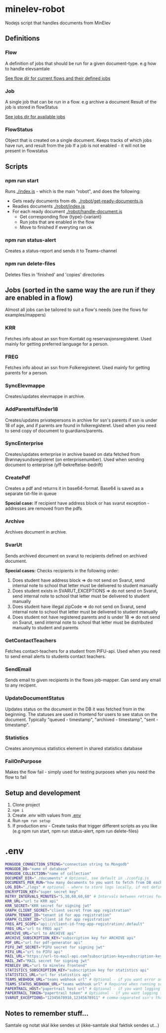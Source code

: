 # minelev-robot
Nodejs script that handles documents from MinElev

## Definitions
### Flow
A definition of jobs that should be run for a given document-type. e.g how to handle elevsamtale

[See flow dir for current flows and their defined jobs](./flows)

### Job
A single job that can be run in a flow. e.g archive a document
Result of the job is stored in flowStatus

[See jobs dir for available jobs](./jobs)

### FlowStatus
Object that is created on a single document. Keeps tracks of which jobs have run, and result from the job
If a job is not enabled - it will not be present in flowstatus


## Scripts
### npm run start
Runs [./index.js](./index.js) - which is the main "robot", and does the following:
- Gets ready documents from db. [./robot/get-ready-documents.js](./robot/get-ready-documents.js)
- Readies documents [./robot/index.js](./robot/index.js)
- For each ready document [./robot/handle-document.js](./robot/handle-document.js)
  - Get corresponding flow {type}-{variant}
  - Run jobs that are enabled in the flow
  - Move to finished if everyting ran ok

### npm run status-alert
Creates a status-report and sends it to Teams-channel

### npm run delete-files
Deletes files in 'finished' and 'copies' directories

## Jobs (sorted in the same way the are run if they are enabled in a flow)
Almost all jobs can be tailored to suit a flow's needs (see the flows for examples/mappers) 
### KRR
Fetches info about an ssn from Kontakt og reservasjonsregisteret. Used mainly for getting preferred language for a person.
### FREG
Fetches info about an ssn from Folkeregisteret. Used mainly for getting parents for a person.
### SyncElevmappe
Creates/updates elevmappe in archive.
### AddParentsIfUnder18
Creates/updates privatepersons in archive for ssn's parents if ssn is under 18 of age, and if parents are found in folkeregisteret. Used when you need to send copy of document to guardians/parents.
### SyncEnterprise
Creates/updates enterprise in archive based on data fetched from Brønnøysundsregisteret (on enterprisenumber). Used when sending document to enterprise (yff-bekreftelse-bedrift)
### CreatePdf
Creates a pdf and returns it in base64-format. Base64 is saved as a separate txt-file in queue

**Special case:** If recipient have address block or has svarut exception - addresses are removed from the pdfs
### Archive
Archives document in archive.
### SvarUt
Sends archived document on svarut to recipients defined on archived document.

**Special cases:** Checks recipients in the following order:
1. Does student have address block => do not send on Svarut, send internal note to school that letter must be delivered to student manually
1. Does student exists in SVARUT_EXCEPTIONS => do not send on Svarut, send internal note to school that letter must be delivered to student manually
1. Does student have illegal zipCode => do not send on Svarut, send internal note to school that letter must be delivered to student manually
1. Does student not have registered parents and is under 18 => do not send on Svarut, send internal note to school that letter must be distributed manually to student and parents

### GetContactTeachers
Fetches contact-teachers for a student from PIFU-api. Used when you need to send email alerts to students contact teachers.

### SendEmail
Sends email to given recipients in the flows job-mapper. Can send any email to any recipent.

### UpdateDocumentStatus
Updates status on the document in the DB it was fetched from in the beginning. The statuses are used in frontend for users to see status on the document. Typically "queued - timestamp", "archived - timestamp", "sent - timestamp".

### Statistics
Creates anonymous statistics element in shared statistics database

### FailOnPurpose
Makes the flow fail - simply used for testing purposes when you need the flow to fail

## Setup and development
1. Clone project
1. `npm i`
1. Create .env with values from [.env](#env)
1. Run `npm run setup`
1. If production env - Create tasks that trigger different scripts as you like (e.g npm run start, npm run status-alert, npm run delete-files)

# .env
```bash
MONGODB_CONNECTION_STRING="connection string to Mongodb"
MONGODB_DB="name of database"
MONGODB_COLLECTION="name of collection"
DOCUMENT_DIR="./documents" # Optional, see default in ./config.js
DOCUMENTS_PER_RUN="how many documents to you want to fetch from DB each run"
LOG_DIR="./logs" # optional - where to store logs locally, if not defined, logs are not stored locally
ENCRYPTION_KEY="super secret key"
RETRY_INTERVALS_MINUTES="5,30,60,60,60" # Intervals between retries for a document in minutes
KRR_URL="url to KRR api"
KRR_SECRET="KRR secret for signing jwt"
GRAPH_CLIENT_SECRET="client secret from app registration"
GRAPH_TENANT_ID="tenant id for app registration"
GRAPH_CLIENT_ID="client id for app registration"
FREG_API_SCOPE="api://client-id-freg-app-registration/.default"
FREG_URL="url to FREG api"
ARCHIVE_URL="url to ARCHIVE api"
ARCHIVE_SUBSCRIPTION_KEY="subscription key for ARCHIVE api"
PDF_URL="url for pdf-generator api"
PIFU_JWT_SECRET="PIFU secret for signing jwt"
PIFU_URL="url to PIFU api"
MAIL_URL="https://url-to-mail-api.com?subscription-key=subscription-key-for-mail-api"
MAIL_JWT="MAIL secret for signing jwt"
MINELEV_URL="url to minelev frontend"
STATISTICS_SUBSCRIPTION_KEY="subscription key for statistics api"
STATISTICS_URL="url for statistics api"
TEAMS_WEBHOOK_URL="teams webhook url" # Optional - if you want error and warn to teams channel
TEAMS_STATUS_WEBHOOK_URL="teams webhook url" # Required when running script "status-alert". Where to send status-alert
PAPERTRAIL_HOST="papertrail host url" # Optional - if you want logging to papertrail
PAPERTRAIL_TOKEN="papertrail token" # Optiional - if you want logging to papertrail
SVARUT_EXCEPTIONS="12345678910,12345678911" # comma-separated ssn's that should not receive letter's on svarut
```


## Notes to remember stuff...
Samtale og notat skal ikke sendes ut (ikke-samtale skal faktisk sendes ut...)
